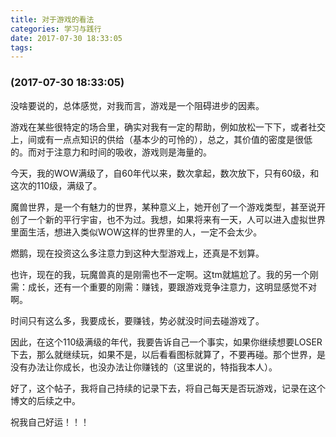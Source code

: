 ```yaml
---
title: 对于游戏的看法
categories: 学习与践行
date: 2017-07-30 18:33:05
tags:
---
```

###  (2017-07-30 18:33:05) 

没啥要说的，总体感觉，对我而言，游戏是一个阻碍进步的因素。

游戏在某些很特定的场合里，确实对我有一定的帮助，例如放松一下下，或者社交上，间或有一点点知识的供给（基本少的可怜的），总之，其价值的密度是很低的。而对于注意力和时间的吸收，游戏则是海量的。

<!--more-->今天，我的WOW满级了，自60年代以来，数次拿起，数次放下，只有60级，和这次的110级，满级了。

魔兽世界，是一个有魅力的世界，某种意义上，她开创了一个游戏类型，甚至说开创了一个新的平行宇宙，也不为过。我想，如果将来有一天，人可以进入虚拟世界里面生活，想进入类似WOW这样的世界里的人，一定不会太少。

燃鹅，现在投资这么多注意力到这种大型游戏上，还真是不划算。

也许，现在的我，玩魔兽真的是刚需也不一定啊。这tm就尴尬了。我的另一个刚需：成长，还有一个重要的刚需：赚钱，要跟游戏竞争注意力，这明显感觉不对啊。

时间只有这么多，我要成长，要赚钱，势必就没时间去碰游戏了。

因此，在这个110级满级的年代，我要告诉自己一个事实，如果你继续想要LOSER下去，那么就继续玩，如果不是，以后看看图标就算了，不要再碰。那个世界，是没有办法让你成长，也没办法让你赚钱的（这里说的，特指我本人）。

好了，这个帖子，我将自己持续的记录下去，将自己每天是否玩游戏，记录在这个博文的后续之中。

祝我自己好运！！！